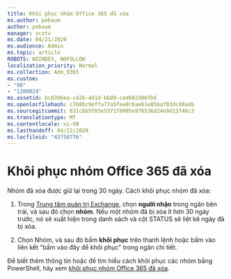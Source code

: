 ```yaml
---
title: Khôi phục nhóm Office 365 đã xóa
ms.author: pebaum
author: pebaum
manager: scotv
ms.date: 04/21/2020
ms.audience: Admin
ms.topic: article
ROBOTS: NOINDEX, NOFOLLOW
localization_priority: Normal
ms.collection: Adm_O365
ms.custom:
- "98"
- "1200024"
ms.assetid: bc0396ea-c426-4d1d-bb89-ced602d06fb6
ms.openlocfilehash: c7b8bc9effa77a5fee8c6ae61e85baf03dc48a4b
ms.sourcegitcommit: 631cbb5f03e5371f0995e976536d24e9d13746c3
ms.translationtype: MT
ms.contentlocale: vi-VN
ms.lasthandoff: 04/22/2020
ms.locfileid: "43758776"
---
```

# <a name="restore-a-deleted-office-365-group"></a>Khôi phục nhóm Office 365 đã xóa

Nhóm đã xóa được giữ lại trong 30 ngày. Cách khôi phục nhóm đã xóa:
  
1. Trong [Trung tâm quản trị Exchange](https://outlook.office365.com/ecp/), chọn **người nhận** trong ngăn bên trái, và sau đó chọn **nhóm**. Nếu một nhóm đã bị xóa ít hơn 30 ngày trước, nó sẽ xuất hiện trong danh sách và cột STATUS sẽ liệt kê ngày đã bị xóa.

2. Chọn Nhóm, và sau đó bấm **khôi phục** trên thanh lệnh hoặc bấm vào liên kết "bấm vào đây để khôi phục" trong ngăn chi tiết.

Để biết thêm thông tin hoặc để tìm hiểu cách khôi phục các nhóm bằng PowerShell, hãy xem [khôi phục nhóm Office 365 đã xóa](https://go.microsoft.com/fwlink/?linkid=867802).
  